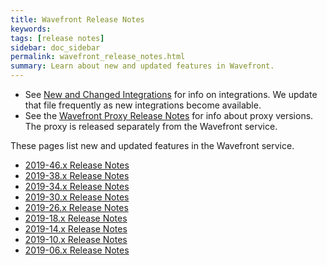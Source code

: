 ```yaml
---
title: Wavefront Release Notes
keywords:
tags: [release notes]
sidebar: doc_sidebar
permalink: wavefront_release_notes.html
summary: Learn about new and updated features in Wavefront.
---
```

* See [New and Changed Integrations](integrations_new_changed.html) for info on integrations. We update that file frequently as new integrations become available.
* See the [Wavefront Proxy Release Notes](proxies_versions.html) for info about proxy versions. The proxy is released separately from the Wavefront service.

These pages list new and updated features in the Wavefront service.

- [2019-46.x Release Notes](2019.46.x_release_notes.html)
- [2019-38.x Release Notes](2019.38.x_release_notes.html)
- [2019-34.x Release Notes](2019.34.x_release_notes.html)
- [2019-30.x Release Notes](2019.30.x_release_notes.html)
- [2019-26.x Release Notes](2019.26.x_release_notes.html)
- [2019-18.x Release Notes](2019.18.x_release_notes.html)
- [2019-14.x Release Notes](2019.14.x_release_notes.html)
- [2019-10.x Release Notes](2019.10.x_release_notes.html)
- [2019-06.x Release Notes](2019.06.x_release_notes.html)
